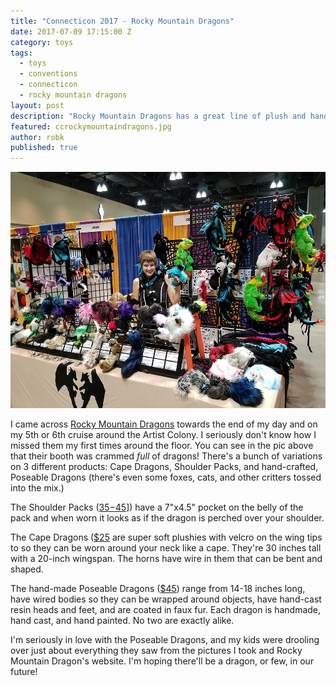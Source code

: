 ```yaml
---
title: "Connecticon 2017 - Rocky Mountain Dragons"
date: 2017-07-09 17:15:00 Z
category: toys
tags:
  - toys
  - conventions
  - connecticon
  - rocky mountain dragons
layout: post
description: "Rocky Mountain Dragons has a great line of plush and handmade dragons."
featured: ccrockymountaindragons.jpg                                                     
author: robk
published: true
---
```


![Rocky Mountain Dragons](/images/connecticon2017/rockymountaindragons.jpg)

I came across [Rocky Mountain Dragons](http://rmdragons.com) towards the end of my day and on my 5th or 6th cruise around the Artist Colony. I seriously don't know how I missed them my first times around the floor. You can see in the pic above that their booth was crammed *full* of dragons! There's a bunch of variations on 3 different products: Cape Dragons, Shoulder Packs, and hand-crafted, Poseable Dragons (there's even some foxes, cats, and other critters tossed into the mix.)

The Shoulder Packs ([$35-$45](https://www.rmdragons.com/collections/shoulder-packs)]) have a 7"x4.5" pocket on the belly of the pack and when worn it looks as if the dragon is perched over your shoulder.

The Cape Dragons ([$25](https://www.rmdragons.com/collections/plushies/products/cape-dragons) are super soft plushies with velcro on the wing tips to so they can be worn around your neck like a cape. They're 30 inches tall with a 20-inch wingspan. The horns have wire in them that can be bent and shaped.

The hand-made Poseable Dragons ([$45](https://www.rmdragons.com/collections/handmade)) range from 14-18 inches long, have wired bodies so they can be wrapped around objects, have hand-cast resin heads and feet, and are coated in faux fur. Each dragon is handmade, hand cast, and hand painted. No two are exactly alike.

I'm seriously in love with the Poseable Dragons, and my kids were drooling over just about everything they saw from the pictures I took and Rocky Mountain Dragon's website. I'm hoping there'll be a dragon, or few, in our future!
